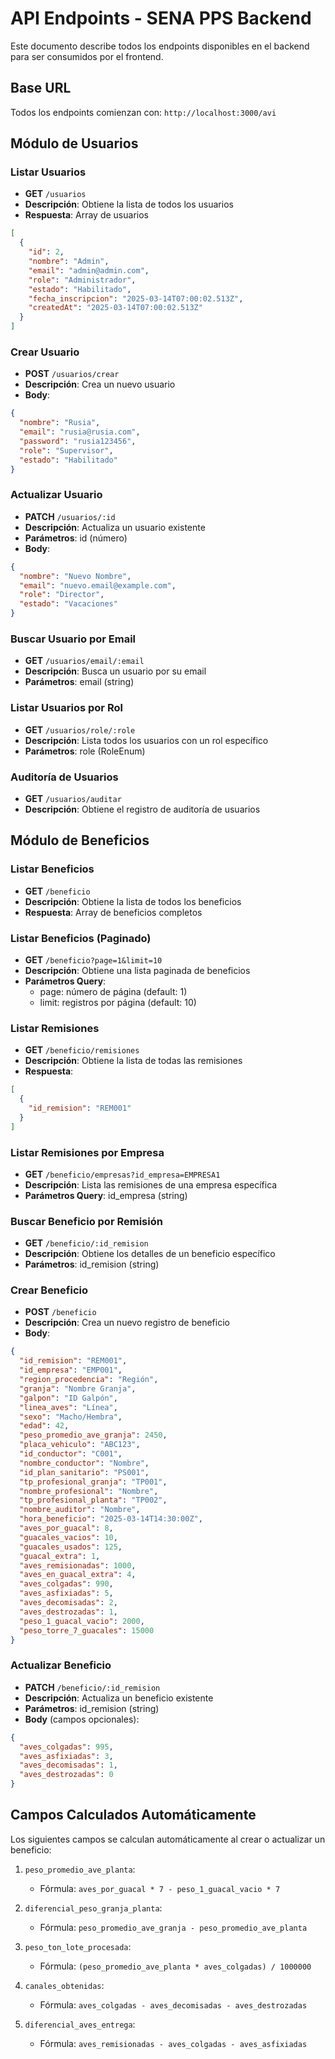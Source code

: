 # API Endpoints - SENA PPS Backend

Este documento describe todos los endpoints disponibles en el backend para ser consumidos por el frontend.

## Base URL

Todos los endpoints comienzan con: `http://localhost:3000/avi`

## Módulo de Usuarios

### Listar Usuarios
- **GET** `/usuarios`
- **Descripción**: Obtiene la lista de todos los usuarios
- **Respuesta**: Array de usuarios
```json
[
  {
    "id": 2,
    "nombre": "Admin",
    "email": "admin@admin.com",
    "role": "Administrador",
    "estado": "Habilitado",
    "fecha_inscripcion": "2025-03-14T07:00:02.513Z",
    "createdAt": "2025-03-14T07:00:02.513Z"
  }
]
```

### Crear Usuario
- **POST** `/usuarios/crear`
- **Descripción**: Crea un nuevo usuario
- **Body**:
```json
{
  "nombre": "Rusia",
  "email": "rusia@rusia.com",
  "password": "rusia123456",
  "role": "Supervisor",
  "estado": "Habilitado"
}
```

### Actualizar Usuario
- **PATCH** `/usuarios/:id`
- **Descripción**: Actualiza un usuario existente
- **Parámetros**: id (número)
- **Body**:
```json
{
  "nombre": "Nuevo Nombre",
  "email": "nuevo.email@example.com",
  "role": "Director",
  "estado": "Vacaciones"
}
```

### Buscar Usuario por Email
- **GET** `/usuarios/email/:email`
- **Descripción**: Busca un usuario por su email
- **Parámetros**: email (string)

### Listar Usuarios por Rol
- **GET** `/usuarios/role/:role`
- **Descripción**: Lista todos los usuarios con un rol específico
- **Parámetros**: role (RoleEnum)

### Auditoría de Usuarios
- **GET** `/usuarios/auditar`
- **Descripción**: Obtiene el registro de auditoría de usuarios

## Módulo de Beneficios

### Listar Beneficios
- **GET** `/beneficio`
- **Descripción**: Obtiene la lista de todos los beneficios
- **Respuesta**: Array de beneficios completos

### Listar Beneficios (Paginado)
- **GET** `/beneficio?page=1&limit=10`
- **Descripción**: Obtiene una lista paginada de beneficios
- **Parámetros Query**:
  - page: número de página (default: 1)
  - limit: registros por página (default: 10)

### Listar Remisiones
- **GET** `/beneficio/remisiones`
- **Descripción**: Obtiene la lista de todas las remisiones
- **Respuesta**:
```json
[
  {
    "id_remision": "REM001"
  }
]
```

### Listar Remisiones por Empresa
- **GET** `/beneficio/empresas?id_empresa=EMPRESA1`
- **Descripción**: Lista las remisiones de una empresa específica
- **Parámetros Query**: id_empresa (string)

### Buscar Beneficio por Remisión
- **GET** `/beneficio/:id_remision`
- **Descripción**: Obtiene los detalles de un beneficio específico
- **Parámetros**: id_remision (string)

### Crear Beneficio
- **POST** `/beneficio`
- **Descripción**: Crea un nuevo registro de beneficio
- **Body**:
```json
{
  "id_remision": "REM001",
  "id_empresa": "EMP001",
  "region_procedencia": "Región",
  "granja": "Nombre Granja",
  "galpon": "ID Galpón",
  "linea_aves": "Línea",
  "sexo": "Macho/Hembra",
  "edad": 42,
  "peso_promedio_ave_granja": 2450,
  "placa_vehiculo": "ABC123",
  "id_conductor": "C001",
  "nombre_conductor": "Nombre",
  "id_plan_sanitario": "PS001",
  "tp_profesional_granja": "TP001",
  "nombre_profesional": "Nombre",
  "tp_profesional_planta": "TP002",
  "nombre_auditor": "Nombre",
  "hora_beneficio": "2025-03-14T14:30:00Z",
  "aves_por_guacal": 8,
  "guacales_vacios": 10,
  "guacales_usados": 125,
  "guacal_extra": 1,
  "aves_remisionadas": 1000,
  "aves_en_guacal_extra": 4,
  "aves_colgadas": 990,
  "aves_asfixiadas": 5,
  "aves_decomisadas": 2,
  "aves_destrozadas": 1,
  "peso_1_guacal_vacio": 2000,
  "peso_torre_7_guacales": 15000
}
```

### Actualizar Beneficio
- **PATCH** `/beneficio/:id_remision`
- **Descripción**: Actualiza un beneficio existente
- **Parámetros**: id_remision (string)
- **Body** (campos opcionales):
```json
{
  "aves_colgadas": 995,
  "aves_asfixiadas": 3,
  "aves_decomisadas": 1,
  "aves_destrozadas": 0
}
```

## Campos Calculados Automáticamente

Los siguientes campos se calculan automáticamente al crear o actualizar un beneficio:

1. `peso_promedio_ave_planta`: 
   - Fórmula: `aves_por_guacal * 7 - peso_1_guacal_vacio * 7`

2. `diferencial_peso_granja_planta`:
   - Fórmula: `peso_promedio_ave_granja - peso_promedio_ave_planta`

3. `peso_ton_lote_procesada`:
   - Fórmula: `(peso_promedio_ave_planta * aves_colgadas) / 1000000`

4. `canales_obtenidas`:
   - Fórmula: `aves_colgadas - aves_decomisadas - aves_destrozadas`

5. `diferencial_aves_entrega`:
   - Fórmula: `aves_remisionadas - aves_colgadas - aves_asfixiadas`
